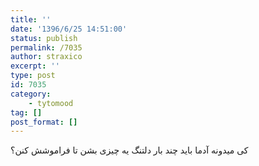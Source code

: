 ```yaml
---
title: ''
date: '1396/6/25 14:51:00'
status: publish
permalink: /7035
author: straxico
excerpt: ''
type: post
id: 7035
category:
    - tytomood
tag: []
post_format: []
---
```

‏كی ميدونه آدما بايد چند بار دلتنگ يه چيزی بشن تا فراموشش كنن؟